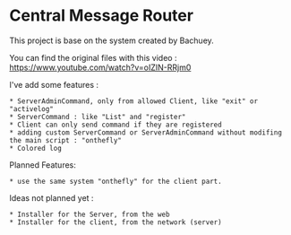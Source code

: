 #  	Central Message Router

This project is base on the system created by Bachuey.

You can find the original files with this video : https://www.youtube.com/watch?v=oIZIN-RRjm0

I've add some features :

    * ServerAdminCommand, only from allowed Client, like "exit" or "activelog"
    * ServerCommand : like "List" and "register"
    * Client can only send command if they are registered
    * adding custom ServerCommand or ServerAdminCommand without modifing the main script : "onthefly"
    * Colored log

Planned Features:

    * use the same system "onthefly" for the client part.

Ideas not planned yet :

    * Installer for the Server, from the web
    * Installer for the client, from the network (server)
